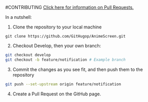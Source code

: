 #CONTRIBUTING
[Click here for information on Pull Requests.](https://help.github.com/articles/about-pull-requests/)

In a nutshell:
1. Clone the repository to your local machine
```
git clone https://github.com/GitHugop/AnimeScreen.git
```
2. Checkout Develop, then your own branch:
```sh
git checkout develop
git checkout -b feature/notification # Example branch
```
3. Commit the changes as you see fit, and then push them to the repository
```sh
git push --set-upstream origin feature/notification
```
4. Create a Pull Request on the GitHub page.